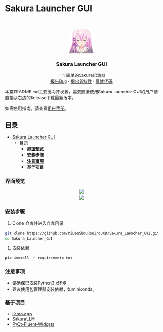 

# Sakura Launcher GUI

<!-- PROJECT LOGO -->
<br />

<p align="center">
  <a href="https://github.com/PiDanShouRouZhouXD/Sakura_Launcher_GUI/">
    <img src="icon.png" alt="Logo" width="80" height="80">
  </a>

  <h3 align="center">Sakura Launcher GUI</h3>
  <p align="center">
    一个简单的Sakura启动器
    <br />
    <a href="https://github.com/PiDanShouRouZhouXD/Sakura_Launcher_GUI/issues">报告Bug</a>
    ·
    <a href="https://github.com/PiDanShouRouZhouXD/Sakura_Launcher_GUI/issues">提出新特性</a>
    ·
    <a href="https://github.com/PiDanShouRouZhouXD/Sakura_Launcher_GUI/pulls">贡献代码</a>
  </p>

</p>

 本篇README.md主要面向开发者，需要直接使用Sakura Launcher GUI的用户请直接从右边的Release下载最新版本。

 如需使用指南，请查看[用户手册](https://github.com/PiDanShouRouZhouXD/Sakura_Launcher_GUI/blob/main/Sakura%20Launcher%20GUI%20%E7%94%A8%E6%88%B7%E6%89%8B%E5%86%8C.md)。

## 目录

- [Sakura Launcher GUI](#sakura-launcher-gui)
  - [目录](#目录)
    - [**界面预览**](#界面预览)
    - [**安装步骤**](#安装步骤)
    - [**注意事项**](#注意事项)
    - [**基于项目**](#基于项目)


### **界面预览**
<div align=center><img src="https://github.com/PiDanShouRouZhouXD/Sakura_Launcher_GUI/assets/38401147/67f1097d-7673-42a4-8f98-7161c9896b9f" width="540px"></div>

<div align=center><img src="https://github.com/PiDanShouRouZhouXD/Sakura_Launcher_GUI/assets/38401147/5c15ac3d-35ef-43e8-bc53-afca0c3402e9" width="540px"></div>


### **安装步骤**

1. Clone 仓库并进入仓库目录

```sh
git clone https://github.com/PiDanShouRouZhouXD/Sakura_Launcher_GUI.git
cd Sakura_Launcher_GUI
```

1. 安装依赖
   
```sh
pip install -r requirements.txt
```
### **注意事项**

- 请确保已安装Python3.x环境
- 建议使用包管理器安装依赖，如miniconda。

### **基于项目**

- [llama.cpp](https://github.com/ggerganov/llama.cpp)
- [SakuraLLM](https://github.com/SakuraLLM/SakuraLLM)
- [PyQt-Fluent-Widgets](https://github.com/zhiyiYo/PyQt-Fluent-Widgets)

